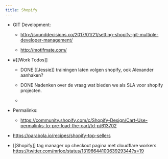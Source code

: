 ```yaml
---
title: Shopify
---
```


- GIT Development:
	 - http://sounddecisions.co/2017/01/21/setting-shopify-git-multiple-developer-management/

	 - http://motifmate.com/

- #[[Work Todos]]
	 - DONE [[Jessie]] trainingen laten volgen shopify, ook Alexander aanhaken?

	 - DONE Nadenken over de vraag wat bieden we als SLA voor shopify projecten.

	 - 

- Permalinks: 
	 - https://community.shopify.com/c/Shopify-Design/Cart-Use-permalinks-to-pre-load-the-cart/td-p/613702

- https://parabola.io/recipes/shopify-top-sellers

- [[Shopify]] tag manager op checkout pagina met cloudflare workers https://twitter.com/mrloo/status/1319664410063929344?s=19
